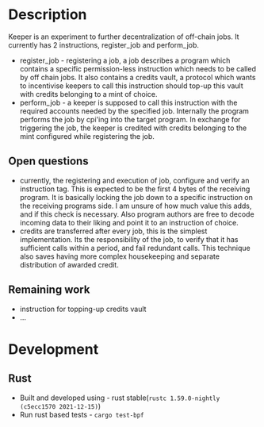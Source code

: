# Description

Keeper is an experiment to further decentralization of off-chain jobs. It currently has 2 instructions, register_job 
and perform_job. 
- register_job - registering a job, a job describes a program which contains a specific permission-less instruction which needs
to be called by off chain jobs. It also contains a credits vault, a protocol which wants to incentivise keepers to call this 
instruction should top-up this vault with credits belonging to a mint of choice.
- perform_job - a keeper is supposed to call this instruction with the required accounts needed by the specified job. Internally the program performs the job by cpi'ing into the target program. In exchange for triggering the job, the keeper is credited with credits belonging to the mint configured while registering the job.

## Open questions
- currently, the registering and execution of job, configure and verify an instruction tag. This is expected to be the first 4 bytes of the receiving program. It is basically locking the job down to a specific instruction on the receiving programs side. I am unsure of how much value this adds, and if this check is necessary. Also program authors are free to decode incoming data to their liking and point it to an instruction of choice.
- credits are transferred after every job, this is the simplest implementation. Its the responsibility of the job, to verify that it has sufficient calls within a period, and fail redundant calls. This technique also saves having more complex housekeeping and separate distribution of awarded credit.

## Remaining work
- instruction for topping-up credits vault
- ...

# Development

## Rust
* Built and developed using - rust stable(`rustc 1.59.0-nightly (c5ecc1570 2021-12-15)`)
* Run rust based tests - `cargo test-bpf`